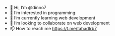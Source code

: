 - 👋 Hi, I’m @dinno7
- 👀 I’m interested in programming
- 🌱 I’m currently learning web development
- 💞️ I’m looking to collaborate on web development
- 📫 How to reach me https://t.me/tahadlrb7

<!---
dinno7/dinno7 is a ✨ special ✨ repository because its `README.md` (this file) appears on your GitHub profile.
You can click the Preview link to take a look at your changes.
--->
